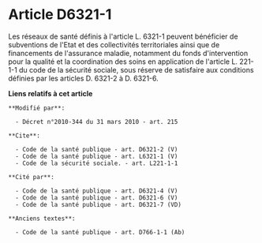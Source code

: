 # Article D6321-1

Les réseaux de santé définis à l'article L. 6321-1 peuvent bénéficier de subventions de l'Etat et des collectivités
territoriales ainsi que de financements de l'assurance maladie, notamment du fonds d'intervention pour la qualité et la
coordination des soins en application de l'article L. 221-1-1 du code de la sécurité sociale, sous réserve de satisfaire aux
conditions définies par les articles D. 6321-2 à D. 6321-6.

**Liens relatifs à cet article**

	**Modifié par**:

	  - Décret n°2010-344 du 31 mars 2010 - art. 215

	**Cite**:

	  - Code de la santé publique - art. D6321-2 (V)
	  - Code de la santé publique - art. L6321-1 (V)
	  - Code de la sécurité sociale. - art. L221-1-1

	**Cité par**:

	  - Code de la santé publique - art. D6321-4 (V)
	  - Code de la santé publique - art. D6321-6 (V)
	  - Code de la santé publique - art. D6321-7 (VD)

	**Anciens textes**:

	  - Code de la santé publique - art. D766-1-1 (Ab)
